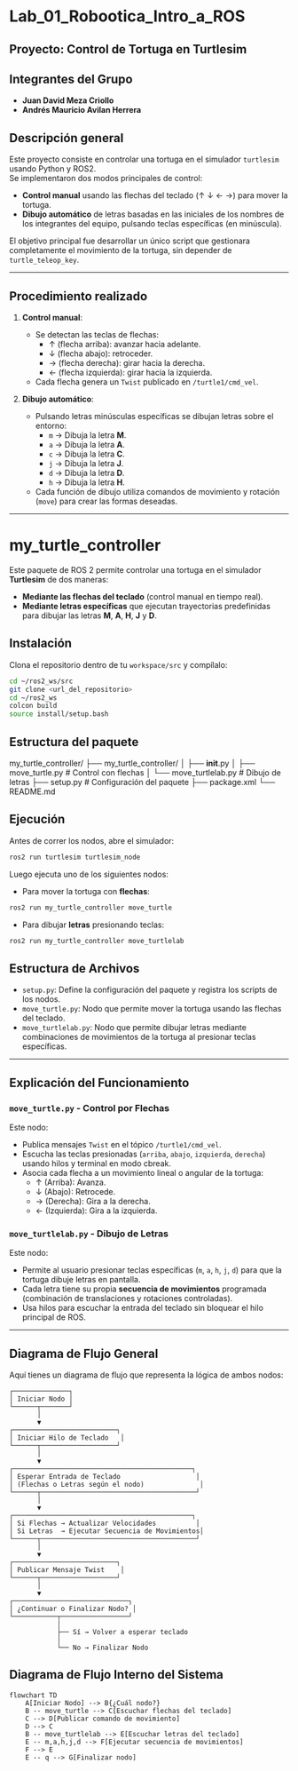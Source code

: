 # Lab_01_Robootica_Intro_a_ROS
## Proyecto: Control de Tortuga en Turtlesim

## Integrantes del Grupo

- **Juan David Meza Criollo**
- **Andrés Mauricio Avilan Herrera**

## Descripción general

Este proyecto consiste en controlar una tortuga en el simulador `turtlesim` usando Python y ROS2.  
Se implementaron dos modos principales de control:

- **Control manual** usando las flechas del teclado (↑ ↓ ← →) para mover la tortuga.
- **Dibujo automático** de letras basadas en las iniciales de los nombres de los integrantes del equipo, pulsando teclas específicas (en minúscula).

El objetivo principal fue desarrollar un único script que gestionara completamente el movimiento de la tortuga, sin depender de `turtle_teleop_key`.

---

## Procedimiento realizado

1. **Control manual**:
   - Se detectan las teclas de flechas:
     - ↑ (flecha arriba): avanzar hacia adelante.
     - ↓ (flecha abajo): retroceder.
     - → (flecha derecha): girar hacia la derecha.
     - ← (flecha izquierda): girar hacia la izquierda.
   - Cada flecha genera un `Twist` publicado en `/turtle1/cmd_vel`.

2. **Dibujo automático**:
   - Pulsando letras minúsculas específicas se dibujan letras sobre el entorno:
     - `m` → Dibuja la letra **M**.
     - `a` → Dibuja la letra **A**.
     - `c` → Dibuja la letra **C**.
     - `j` → Dibuja la letra **J**.
     - `d` → Dibuja la letra **D**.
     - `h` → Dibuja la letra **H**.
   - Cada función de dibujo utiliza comandos de movimiento y rotación (`move`) para crear las formas deseadas.

---

# my_turtle_controller

Este paquete de ROS 2 permite controlar una tortuga en el simulador **Turtlesim** de dos maneras:

- **Mediante las flechas del teclado** (control manual en tiempo real).
- **Mediante letras específicas** que ejecutan trayectorias predefinidas para dibujar las letras **M**, **A**, **H**, **J** y **D**.

## Instalación

Clona el repositorio dentro de tu `workspace/src` y compílalo:

```bash
cd ~/ros2_ws/src
git clone <url_del_repositorio>
cd ~/ros2_ws
colcon build
source install/setup.bash
```

## Estructura del paquete

my_turtle_controller/
├── my_turtle_controller/
│   ├── __init__.py
│   ├── move_turtle.py    # Control con flechas
│   └── move_turtlelab.py # Dibujo de letras
├── setup.py              # Configuración del paquete
├── package.xml
└── README.md

## Ejecución

Antes de correr los nodos, abre el simulador:

```bash
ros2 run turtlesim turtlesim_node
```

Luego ejecuta uno de los siguientes nodos:

- Para mover la tortuga con **flechas**:

```bash
ros2 run my_turtle_controller move_turtle
```

- Para dibujar **letras** presionando teclas:

```bash
ros2 run my_turtle_controller move_turtlelab
```

## Estructura de Archivos

- `setup.py`: Define la configuración del paquete y registra los scripts de los nodos.
- `move_turtle.py`: Nodo que permite mover la tortuga usando las flechas del teclado.
- `move_turtlelab.py`: Nodo que permite dibujar letras mediante combinaciones de movimientos de la tortuga al presionar teclas específicas.

---

## Explicación del Funcionamiento

### `move_turtle.py` - Control por Flechas

Este nodo:
- Publica mensajes `Twist` en el tópico `/turtle1/cmd_vel`.
- Escucha las teclas presionadas (`arriba`, `abajo`, `izquierda`, `derecha`) usando hilos y terminal en modo cbreak.
- Asocia cada flecha a un movimiento lineal o angular de la tortuga:
  - ↑ (Arriba): Avanza.
  - ↓ (Abajo): Retrocede.
  - → (Derecha): Gira a la derecha.
  - ← (Izquierda): Gira a la izquierda.

### `move_turtlelab.py` - Dibujo de Letras

Este nodo:
- Permite al usuario presionar teclas específicas (`m`, `a`, `h`, `j`, `d`) para que la tortuga dibuje letras en pantalla.
- Cada letra tiene su propia **secuencia de movimientos** programada (combinación de translaciones y rotaciones controladas).
- Usa hilos para escuchar la entrada del teclado sin bloquear el hilo principal de ROS.

---

## Diagrama de Flujo General

Aquí tienes un diagrama de flujo que representa la lógica de ambos nodos:

```plaintext
┌──────────────┐
│ Iniciar Nodo │
└──────┬───────┘
       │
       ▼
┌──────────────────────────┐
│ Iniciar Hilo de Teclado   │
└──────┬───────────────────┘
       │
       ▼
┌─────────────────────────────────────────────┐
│ Esperar Entrada de Teclado                   │
│ (Flechas o Letras según el nodo)              │
└──────┬───────────────────────────────────────┘
       │
       ▼
┌─────────────────────────────────────────────┐
│ Si Flechas → Actualizar Velocidades          │
│ Si Letras  → Ejecutar Secuencia de Movimientos│
└──────┬───────────────────────────────────────┘
       │
       ▼
┌──────────────────────────┐
│ Publicar Mensaje Twist    │
└──────┬───────────────────┘
       │
       ▼
┌─────────────────────────────┐
│ ¿Continuar o Finalizar Nodo? │
└───────────┬─────────────────┘
            │
            ├── Sí → Volver a esperar teclado
            │
            └── No → Finalizar Nodo
```

## Diagrama de Flujo Interno del Sistema

```mermaid
flowchart TD
    A[Iniciar Nodo] --> B{¿Cuál nodo?}
    B -- move_turtle --> C[Escuchar flechas del teclado]
    C --> D[Publicar comando de movimiento]
    D --> C
    B -- move_turtlelab --> E[Escuchar letras del teclado]
    E -- m,a,h,j,d --> F[Ejecutar secuencia de movimientos]
    F --> E
    E -- q --> G[Finalizar nodo]
```
